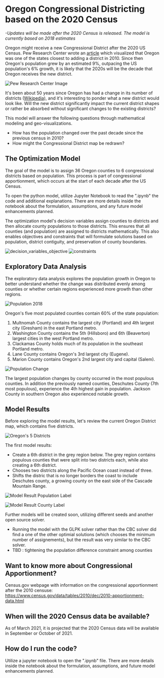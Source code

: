 
# Oregon Congressional Districting based on the 2020 Census

*-Updates will be made after the 2020 Census is released.  The model is currently based on 2018 estimates*

Oregon might receive a new Congressional District after the 2020 US Census.  Pew Research Center wrote an [article](https://www.pewresearch.org/fact-tank/2018/05/31/u-s-population-keeps-growing-but-house-of-representatives-is-same-size-as-in-taft-era/) which visualized that Oregon was one of the states closest to adding a district in 2010.  Since then Oregon's population grew by an estimated 9%, outpacing the US population's 6% growth, it is likely that the 2020s will be the decade that Oregon receives the new district.

![Pew Research Center Image](https://github.com/wpbSabi/python_optimization/blob/main/oregon_districts/FT_18.05.18_RepresentationRatios_states.png)

It's been about 50 years since Oregon has had a change in its number of districts ([Wikipedia](https://en.wikipedia.org/wiki/Oregon's_congressional_districts)), and it's interesting to ponder what a new district would look like. Will the new district significantly impact the current district shapes or rather be absorbed without significant changes to the existing districts?

This model will answer the following questions through mathematical modeling and geo-visualizations.
* How has the population changed over the past decade since the previous census in 2010? 
* How might the Congressional District map be redrawn?


## The Optimization Model

The goal of the model is to assign 36 Oregon counties to 6 congressional districts based on population. This process is part of congressional apportionment, which occurs at the start of each decade after the US Census.

To open the python model, utilize Jupyter Notebook to read the ".ipynb" the code and additional explanations.  There are more details inside the notebook about the formulation, assumptions, and any future model enhancements planned.

The optimization model's decision variables assign counties to districts and then allocate county populations to those districts.  This ensures that all counties (and population) are assigned to districts mathematically.  This also enables objectives and constraints that will formulate solutions based on population, district contiguity, and preservation of county boundaries. 

![decision_variables_objective](https://github.com/wpbSabi/house_ducks/blob/master/dv_obj.png)
![constraints](https://github.com/wpbSabi/house_ducks/blob/master/constr.png)


## Exploratory Data Analysis

The exploratory data analysis explores the population growth in Oregon to better understand whether the change was distributed evenly among counties or whether certain regions experienced more growth than other regions.

![Population 2018](https://github.com/wpbSabi/python_optimization/blob/main/oregon_districts/images/Population2018.png)

Oregon's five most populated counties contain 60% of the state population:
1. Multnomah County contains the largest city (Portland) and 4th largest city (Gresham) in the east Portland metro.
2. Washington County contains the 5th (Hillsboro) and 6th (Beaverton) largest cities in the west Portland metro.
3. Clackamas County holds much of its population in the southeast Portland metro.
4. Lane County contains Oregon's 3rd largest city (Eugene).
5. Marion County contains Oregon's 2nd largest city and capital (Salem).

![Population Change](https://github.com/wpbSabi/python_optimization/blob/main/oregon_districts/images/PopulationChange.png)

The largest population changes by county occurred in the most populous counties.  In addition the previously named counties, Deschutes County (7th most populous), experience the 4th highest gain in population. Jackson County in southern Oregon also experienced notable growth.


## Model Results 

Before exploring the model results, let's review the current Oregon District map, which contains five districts.

![Oregon's 5 Districts](https://github.com/wpbSabi/python_optimization/blob/main/oregon_districts/Oregon_Congressional_Districts%2C_113th.png)

The first model results:
* Create a 6th district in the grey region below.  The grey region contains populous counties that were split into two districts each, while also creating a 6th district.
* Chooses two districts along the Pacific Ocean coast instead of three.
* Shifts the distric that is no longer borders the coast to include Deschutes county, a growing county on the east side of the Cascade Mountain Range.

![Model Result Population Label](https://github.com/wpbSabi/python_optimization/blob/main/oregon_districts/images/SecondPass.png)

![Model Result County Label](https://github.com/wpbSabi/python_optimization/blob/main/oregon_districts/images/SecondPassCountyLabels.png)

Further models will be created soon, utilizing different seeds and another open source solver.
* Running the model with the GLPK solver rather than the CBC solver did find a one of the other optimial solutions (which chooses the minimum number of assignements), but the result was very similar to the CBC solver.
* TBD : tightening the population difference constraint among counties


## Want to know more about Congressional Apportionment?

Census.gov webpage with information on the congressional apportionment after the 2010 censuse: 
https://www.census.gov/data/tables/2010/dec/2010-apportionment-data.html


## When will the 2020 Census data be available?

As of March 2021, it is projected that the 2020 Census data will be available in September or October of 2021.


## How do I run the code?

Utilize a jupyter notebook to open the ".ipynb" file.  There are more details inside the notebook about the formulation, assumptions, and future model enhancements planned.
